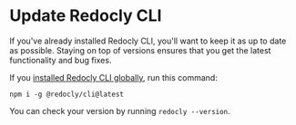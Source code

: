 # Update Redocly CLI

If you've already installed Redocly CLI, you'll want to keep it as up to date as possible. Staying on top of versions ensures that you get the latest functionality and bug fixes.

If you [installed Redocly CLI globally](./installation.md), run this command:

```shell Command
npm i -g @redocly/cli@latest
```

You can check your version by running `redocly --version`.